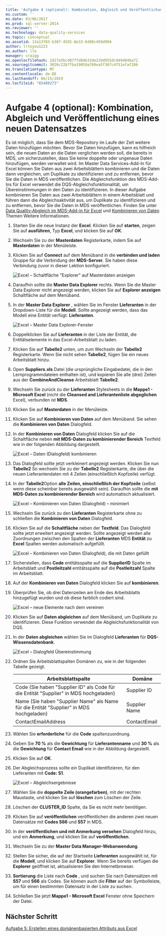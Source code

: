 ```yaml
---
title: 'Aufgabe 4 (optional): Kombination, Abgleich und Veröffentlichung eines neuen Satz von Daten | Microsoft-Dokumentation'
ms.custom: ''
ms.date: 03/06/2017
ms.prod: sql-server-2014
ms.reviewer: ''
ms.technology: data-quality-services
ms.topic: conceptual
ms.assetid: 13a13f03-b307-4555-8e33-6d98c459d994
author: lrtoyou1223
ms.author: lle
manager: craigg
ms.openlocfilehash: 2d27a5bcd87ffd84b33de229d955dc9494846a72
ms.sourcegitcommit: 3026c22b7fba19059a769ea5f367c4f51efaf286
ms.translationtype: MT
ms.contentlocale: de-DE
ms.lasthandoff: 06/15/2019
ms.locfileid: "65489273"
---
```

# <a name="task-4-optional-combining-matching-and-publishing-new-set-of-data"></a>Aufgabe 4 (optional): Kombination, Abgleich und Veröffentlichung eines neuen Datensatzes
  Es ist möglich, dass Sie dem MDS-Repository im Laufe der Zeit weitere Daten hinzufügen möchten. Bevor Sie Daten hinzufügen, kann es hilfreich sein, die neuen Daten an die Daten verglichen werden soll, die bereits in MDS, um sicherzustellen, dass Sie keine doppelte oder ungenaue Daten hinzufügen, werden verwaltet wird. Im Master Data Services-Add-In für Excel können Sie Daten aus zwei Arbeitsblättern kombinieren und die Daten dann vergleichen, um Duplikate zu identifizieren und zu entfernen, bevor Sie die Daten in MDS veröffentlichen. Die Abgleichsfunktion des MDS-Add-Ins für Excel verwendet die DQS-Abgleichsfunktionalität, um Übereinstimmungen in den Daten zu identifizieren. In dieser Aufgabe kombinieren Sie Daten aus zwei Arbeitsblättern in einem Arbeitsblatt und führen dann die Abgleichsaktivität aus, um Duplikate zu identifizieren und zu entfernen, bevor Sie die Daten in MDS veröffentlichen. Finden Sie unter [Data Quality-Abgleich im MDS-Add-in für Excel](https://msdn.microsoft.com/library/hh548681.aspx) und [Kombinieren von Daten](https://msdn.microsoft.com/library/hh548680.aspx) Themen Weitere Informationen.  
  
1.  Starten Sie die neue Instanz der **Excel**. Klicken Sie auf **starten**, zeigen Sie auf **ausführen**, Typ **Excel**, und klicken Sie auf **OK**.  
  
2.  Wechseln Sie zu der **Masterdaten** Registerkarte, indem Sie auf **Masterdaten** in der Menüleiste.  
  
3.  Klicken Sie auf **Connect** auf dem Menüband in die **verbinden und laden** Gruppe für die Verbindung der **MDS-Server**. Sie haben diese Verbindung zuvor in dieser Lektion konfiguriert.  
  
     ![Excel – Schaltfläche "Explorer" auf Masterdaten anzeigen](../../2014/tutorials/media/et-combinematchandpublishnewsod-01.jpg "Excel – Schaltfläche \"Explorer\" auf Masterdaten anzeigen")  
  
4.  Daraufhin sollte die **Master Data Explorer** rechts. Wenn Sie die Master Data Explorer nicht angezeigt werden, klicken Sie auf **Explorer anzeigen** Schaltfläche auf dem Menüband.  
  
5.  In der **Master Data Explorer** , wählen Sie im Fenster **Lieferanten** in der Dropdown-Liste für die **Modell**. Sollte angezeigt werden, dass das Modell eine Entität verfügt: **Lieferanten**.  
  
     ![Excel – Master Data Explorer-Fenster](../../2014/tutorials/media/et-combinematchandpublishnewsod-02.jpg "Excel – Master Data Explorer-Fenster")  
  
6.  Doppelklicken Sie auf **Lieferanten** in der Liste der Entität, die Entitätselemente in das Excel-Arbeitsblatt zu laden.  
  
7.  Klicken Sie auf **Tabelle2** unten, um zum Wechseln der **Tabelle2** Registerkarte. Wenn Sie nicht sehen **Tabelle2**, fügen Sie ein neues Arbeitsblatt hinzu.  
  
8.  Open **Suppliers.xls** Datei (die ursprüngliche Eingabedatei, die in den Lernprogrammdateien enthalten ist), und kopieren Sie alle (drei) Zeilen aus der **CombineAndCleanse** Arbeitsblatt **Tabelle2**.  
  
9. Wechseln Sie zurück zu der **Lieferanten** Stylesheets in die **Mappe1 - Microsoft Excel** (nicht die **Cleansed and Lieferantenliste abgeglichen** Excel), verbunden ist **MDS**.  
  
10. Klicken Sie auf **Masterdaten** in der Menüleiste.  
  
11. Klicken Sie auf **Kombinieren von Daten** auf dem Menüband. Sie sehen die **Kombinieren von Daten** Dialogfeld.  
  
12. In der **Kombinieren von Daten** Dialogfeld klicken Sie auf die Schaltfläche neben **mit MDS-Daten zu kombinierender Bereich** Textfeld wie in der folgenden Abbildung dargestellt.  
  
     ![Excel – Daten (Dialogfeld) kombinieren](../../2014/tutorials/media/et-combinematchandpublishnewsod-03.jpg "Excel – Kombinieren von Daten (Dialogfeld)")  
  
13. Das Dialogfeld sollte jetzt verkleinert angezeigt werden. Klicken Sie nun **Tabelle2** So wechseln Sie zu der **Tabelle2** Registerkarte, die über die neuen Lieferantendaten mit 4 Zeilen (einschließlich Kopfzeile) verfügt.  
  
14. In der **Tabelle2**Option **alle Zeilen, einschließlich der Kopfzeile** (selbst wenn diese scheinbar bereits ausgewählt sein). Daraufhin sollte die **mit MDS-Daten zu kombinierender Bereich** wird automatisch aktualisiert.  
  
     ![Excel – Kombinieren von Daten (Dialogfeld) – minimiert](../../2014/tutorials/media/et-combinematchandpublishnewsod-04.jpg "Excel – Kombinieren von Daten (Dialogfeld) – minimiert")  
  
15. Wechseln Sie zurück zu den **Lieferanten** Registerkarte ohne zu schließen die **Kombinieren von Daten** Dialogfeld.  
  
16. Klicken Sie auf die **Schaltfläche** neben der **Textfeld**. Das Dialogfeld sollte jetzt erweitert angezeigt werden. Sollte angezeigt werden alle Zuordnungen zwischen den Spalten der **Lieferanten** MDS **Entität** zu **Excel** Spalten werden automatisch aufgefüllt.  
  
     ![Excel – Kombinieren von Daten (Dialogfeld), die mit Daten gefüllt](../../2014/tutorials/media/et-combinematchandpublishnewsod-05.jpg "Excel – Kombinieren von Daten (Dialogfeld), die mit Daten gefüllt")  
  
17. Sicherstellen, dass **Code** entitätsspalte auf die **SupplierID** Spalte im Arbeitsblatt und **Postleitzahl** entitätsspalte auf die **Postleitzahl** Spalte im Arbeitsblatt.  
  
18. Auf der **Kombinieren von Daten** Dialogfeld klicken Sie auf **kombinieren**.  
  
19. Überprüfen Sie, ob drei Datenzeilen am Ende des Arbeitsblatts hinzugefügt wurden und ob diese farblich codiert sind.  
  
     ![Excel – neue Elemente nach dem vereinen](../../2014/tutorials/media/et-combinematchandpublishnewsod-06.jpg "Excel – neue Elemente nach dem vereinen")  
  
20. Klicken Sie auf **Daten abgleichen** auf dem Menüband, um Duplikate zu identifizieren. Diese Funktion verwendet die Abgleichsfunktionalität von DQS.  
  
21. In der **Daten abgleichen** wählen Sie im Dialogfeld **Lieferanten** für **DQS-Wissensdatenbank**.  
  
     ![Excel – Dialogfeld Übereinstimmung](../../2014/tutorials/media/et-combinematchandpublishnewsod-07.jpg "Excel - Übereinstimmung Daten (Dialogfeld)")  
  
22. Ordnen Sie Arbeitsblattspalten Domänen zu, wie in der folgenden Tabelle gezeigt.  
  
    |Arbeitsblattspalte|Domäne|  
    |----------------------|------------|  
    |Code (Sie haben "Supplier ID" als Code für die Entität "Supplier" in MDS hochgeladen)|Supplier ID|  
    |Name (Sie haben "Supplier Name" als Name für die Entität "Supplier" in MDS hochgeladen)|Supplier Name|  
    |ContactEmailAddress|ContactEmail|  
  
23. Wählen Sie **erforderliche** für die **Code** spaltenzuordnung.  
  
24. Geben Sie **70 %** als die **Gewichtung** für **Lieferantenname** und **30 %** als die **Gewichtung** für **Contact Email** wie in der Abbildung dargestellt.  
  
25. Klicken Sie auf **OK**.  
  
26. Der Abgleichsprozess sollte ein Duplikat identifizieren, für den Lieferanten mit **Code: S1**.  
  
     ![Excel – Abgleichsergebnisse](../../2014/tutorials/media/et-combinematchandpublishnewsod-08.jpg "Excel – Abgleichsergebnisse")  
  
27. Wählen Sie die **doppelte Zeile (orangefarben)**, mit der rechten Maustaste, und klicken Sie auf **löschen** zum Löschen der Zeile.  
  
28. Löschen der **CLUSTER_ID** Spalte, da Sie es nicht mehr benötigen.  
  
29. Klicken Sie auf **veröffentlichen** veröffentlichen die anderen zwei neuen Datensätze mit **Codes S66** und **S57** in MDS.  
  
30. In der **veröffentlichen und mit Anmerkung versehen** Dialogfeld hinzu, und ein **Anmerkung**, und klicken Sie auf **veröffentlichen**.  
  
31. Wechseln Sie zu der **Master Data Manager-Webanwendung**.  
  
32. Stellen Sie sicher, die auf der Startseite **Lieferanten** ausgewählt ist, für die **Modell**, und klicken Sie auf **Explorer**. Wenn Sie bereits verfügen die **Explorer** geöffnet ist, aktualisieren Sie den Internetbrowser.  
  
33. **Sortierung** die Liste nach **Code** , und suchen Sie nach Datensätzen mit **S57** und **S66** als Codes. Sie können auch die **Filter** auf der Symbolleiste, um für einen bestimmten Datensatz in der Liste zu suchen.  
  
34. Schließen Sie jetzt **Mappe1 - Microsoft Excel** Fenster ohne Speichern der Datei.  
  
## <a name="next-step"></a>Nächster Schritt  
 [Aufgabe 5: Erstellen eines domänenbasierten Attributs aus Excel](../../2014/tutorials/task-5-creating-a-domain-based-attribute-from-excel.md)  
  
  
